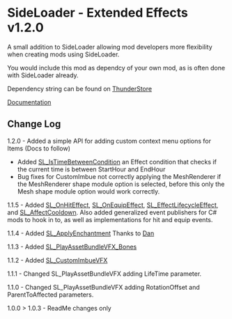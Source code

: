 # SideLoader - Extended Effects v1.2.0

A small addition to SideLoader allowing mod developers more flexibility when creating mods using SideLoader.

You would include this mod as dependcy of your own mod, as is often done with SideLoader already. 

Dependency string can be found on [ThunderStore](https://outward.thunderstore.io/package/SLExtendedEffects/SideLoader_ExtendedEffects/)

[Documentation](https://github.com/Grim-/SideLoader_ExtendedEffects/blob/main/Documentation.md)


## Change Log

1.2.0 - 
Added a simple API for adding custom context menu options for Items (Docs to follow) 
- Added [SL_IsTimeBetweenCondition](https://github.com/Grim-/SideLoader_ExtendedEffects/blob/main/Conditions.md#sl_istimebetween) an Effect condition that checks if the current time is between StartHour and EndHour
- Bug fixes for CustomImbue not correctly applying the MeshRenderer if the MeshRenderer shape module option is selected, before this only the Mesh shape module option would work correctly.

1.1.5 - Added [SL_OnHitEffect](https://github.com/Grim-/SideLoader_ExtendedEffects/blob/main/XML/SL_OnHitEffect.xml), [SL_OnEquipEffect](https://github.com/Grim-/SideLoader_ExtendedEffects/blob/main/XML/SL_OnEquipEffect.xml), [SL_EffectLifecycleEffect](https://github.com/Grim-/SideLoader_ExtendedEffects/blob/main/XML/SL_EffectLifecycleEffect.xml), and [SL_AffectCooldown](https://github.com/Grim-/SideLoader_ExtendedEffects/blob/main/XML/SL_AffectCooldown.xml). Also added generalized event publishers for C# mods to hook in to, as well as implementations for hit and equip events.

1.1.4 - Added [SL_ApplyEnchantment](https://github.com/Grim-/SideLoader_ExtendedEffects/blob/main/XML/SL_ApplyEnchantment.xml) Thanks to [Dan](https://github.com/dansze)

1.1.3 - Added [SL_PlayAssetBundleVFX_Bones](https://github.com/Grim-/SideLoader_ExtendedEffects/blob/main/Documentation.md#sl_playassetbundlevfx_bones)

1.1.2 - Added [SL_CustomImbueVFX](https://github.com/Grim-/SideLoader_ExtendedEffects/blob/main/Documentation.md#sl_customimbuevfx)

1.1.1 - Changed SL_PlayAssetBundleVFX adding LifeTime parameter.

1.1.0 - Changed SL_PlayAssetBundleVFX adding RotationOffset and ParentToAffected parameters.

1.0.0 > 1.0.3 - ReadMe changes only
